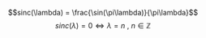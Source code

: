 $$sinc(\lambda) = \frac{\sin(\pi\lambda)}{\pi\lambda}$$
$$sinc(\lambda) = 0\Leftrightarrow \lambda=n~,~n\in\mathbb Z$$
